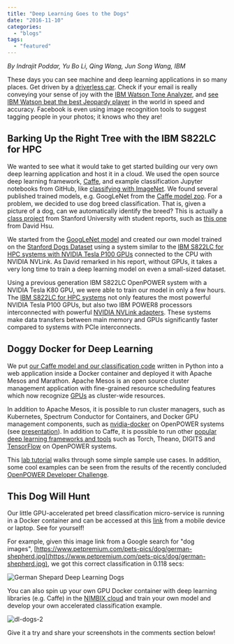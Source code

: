 ```yaml
---
title: "Deep Learning Goes to the Dogs"
date: "2016-11-10"
categories: 
  - "blogs"
tags: 
  - "featured"
---
```


_By Indrajit Poddar, Yu Bo Li, Qing Wang, Jun Song Wang, IBM_

These days you can see machine and deep learning applications in so many places. Get driven by a [driverless car](http://www.bloomberg.com/news/features/2016-08-18/uber-s-first-self-driving-fleet-arrives-in-pittsburgh-this-month-is06r7on). Check if your email is really conveying your sense of joy with the [IBM Watson Tone Analyzer](https://tone-analyzer-demo.mybluemix.net/), and [see IBM Watson beat the best Jeopardy player](https://www.youtube.com/watch?v=P0Obm0DBvwI) in the world in speed and accuracy. Facebook is even using image recognition tools to suggest tagging people in your photos; it knows who they are!

## Barking Up the Right Tree with the IBM S822LC for HPC

We wanted to see what it would take to get started building our very own deep learning application and host it in a cloud. We used the open source deep learning framework, [Caffe](http://caffe.berkeleyvision.org/), and example classification Jupyter notebooks from GitHub, like [classifying with ImageNet](http://nbviewer.jupyter.org/github/BVLC/caffe/blob/master/examples/00-classification.ipynb). We found several published trained models, e.g. GoogLeNet from the [Caffe model zoo](https://github.com/BVLC/caffe/wiki/Model-Zoo). For a problem, we decided to use dog breed classification. That is, given a picture of a dog, can we automatically identify the breed? This is actually a [class project](http://cs231n.stanford.edu/) from Stanford University with student reports, such as [this one](http://cs231n.stanford.edu/reports/fcdh_FinalReport.pdf) from David Hsu.

We started from the [GoogLeNet model](https://github.com/BVLC/caffe/tree/master/models/bvlc_googlenet) and created our own model trained on the [Stanford Dogs Dataset](http://vision.stanford.edu/aditya86/ImageNetDogs/) using a system similar to the [IBM S822LC for HPC systems with NVIDIA Tesla P100 GPUs](https://blogs.nvidia.com/blog/2016/09/08/ibm-servers-nvlink/) connected to the CPU with NVIDIA NVLink. As David remarked in his report, without GPUs, it takes a very long time to train a deep learning model on even a small-sized dataset.

Using a previous generation IBM S822LC OpenPOWER system with a NVIDIA Tesla K80 GPU, we were able to train our model in only a few hours. The [IBM S822LC for HPC systems](http://www-03.ibm.com/systems/power/hardware/s822lc-hpc/) not only features the most powerful NVIDIA Tesla P100 GPUs, but also two IBM POWER8 processors interconnected with powerful [NVIDIA NVLink adapters](https://en.wikipedia.org/wiki/NVLink). These systems make data transfers between main memory and GPUs significantly faster compared to systems with PCIe interconnects.

## Doggy Docker for Deep Learning

We put [our Caffe model and our classification code](https://github.com/Junsong-Wang/pet-breed) written in Python into a web application inside a Docker container and deployed it with Apache Mesos and Marathon. Apache Mesos is an open source cluster management application with fine-grained resource scheduling features which now recognize [GPUs](http://www.nvidia.com/object/apache-mesos.html) as cluster-wide resources.

In addition to Apache Mesos, it is possible to run cluster managers, such as Kubernetes, Spectrum Conductor for Containers, and Docker GPU management components, such as [nvidia-docker](https://github.com/NVIDIA/nvidia-docker) on OpenPOWER systems (see [presentation](http://www.slideshare.net/IndrajitPoddar/enabling-cognitive-workloads-on-the-cloud-gpus-with-mesos-docker-and-marathon-on-power)). In addition to Caffe, it is possible to run other [popular deep learning frameworks and tools](https://openpowerfoundation.org/blogs/deep-learning-options-on-openpower/) such as Torch, Theano, DIGITS and [TensorFlow](https://www.ibm.com/developerworks/community/blogs/fe313521-2e95-46f2-817d-44a4f27eba32/entry/Building_TensorFlow_on_OpenPOWER_Linux_Systems?lang=en) on OpenPOWER systems.

This [lab tutorial](http://www.slideshare.net/IndrajitPoddar/fast-scalable-easy-machine-learning-with-openpower-gpus-and-docker) walks through some simple sample use cases. In addition, some cool examples can be seen from the results of the recently concluded [OpenPOWER Developer Challenge](https://openpowerfoundation.org/blogs/openpower-developer-challenge-finalists/).

## This Dog Will Hunt

Our little GPU-accelerated pet breed classification micro-service is running in a Docker container and can be accessed at this [link](http://129.33.248.88:31001/) from a mobile device or laptop. See for yourself!

For example, given this image link from a Google search for "dog images", [https://www.petpremium.com/pets-pics/dog/german-shepherd.jpg](https://www.petpremium.com/pets-pics/dog/german-shepherd.jpg), we got this correct classification in 0.118 secs:

![German Shepard Deep Learning Dogs](images/dl-dogs-1.png)

You can also spin up your own GPU Docker container with deep learning libraries (e.g. Caffe) in the [NIMBIX cloud](https://platform.jarvice.com/landing) and train your own model and develop your own accelerated classification example.

![dl-dogs-2](images/dl-dogs-2.png)

Give it a try and share your screenshots in the comments section below!
